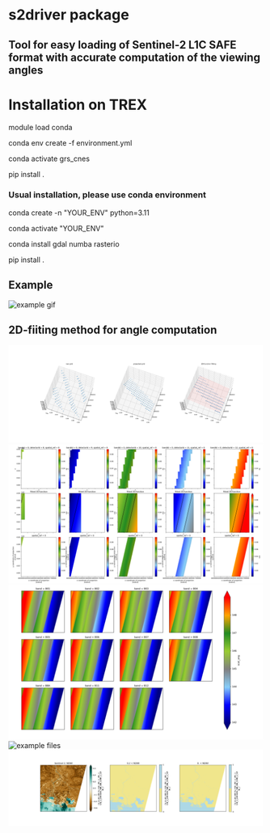 # s2driver package
## Tool for easy loading of Sentinel-2 L1C SAFE format with accurate computation of the viewing angles

# Installation on TREX
module load conda

conda env create -f environment.yml

conda activate grs_cnes

pip install .

### Usual installation, please use conda environment
conda create -n "YOUR_ENV" python=3.11

conda activate "YOUR_ENV"

conda install gdal numba rasterio

pip install .

## Example

![example gif](illustration/s2driver_visual_tool_optimized.gif)


## 2D-fiiting method for angle computation

![example files](fig/example_3D_fitting_one_detector_v2.png)
![example files](fig/example_2D_fitting_one_band_v3.png)
![example files](fig/example_scattering_angle_all_bands.png)
![example files](fig/example_reflectance_all_bands.png)
![example files](fig/example_ndwi_mask.png)
